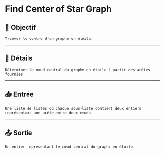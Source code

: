 # Find Center of Star Graph

## 🎯 Objectif

    Trouver le centre d'un graphe en étoile.

---

## 📝 Détails

    Déterminer le nœud central du graphe en étoile à partir des arêtes fournies.

---

## 📥 Entrée

    Une liste de listes où chaque sous-liste contient deux entiers représentant une arête entre deux nœuds.

---

## 📤 Sortie

    Un entier représentant le nœud central du graphe en étoile.


